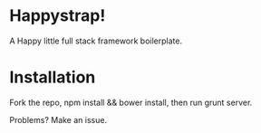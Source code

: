 Happystrap!
======
A Happy little full stack framework boilerplate.

Installation
====
Fork the repo, npm install && bower install, then run grunt server.

Problems? Make an issue.

